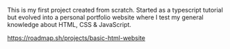 This is my first project created from scratch. Started as a typescript tutorial but evolved into a personal portfolio website where I test my general knowledge about HTML, CSS & JavaScript.

https://roadmap.sh/projects/basic-html-website
